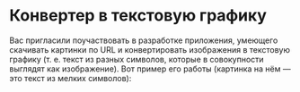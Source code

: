 # Конвертер в текстовую графику

Вас пригласили поучаствовать в разработке приложения, умеющего скачивать картинки по URL и конвертировать изображения в текстовую графику (т. е. текст из разных символов, которые в совокупности выглядят как изображение). Вот пример его работы (картинка на нём — это текст из мелких символов):

